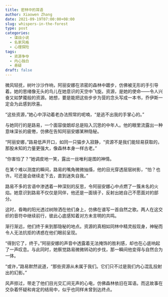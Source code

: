```yaml
---
title: 密林中的耳语
author: Xiaowen Zhang
date: 2021-09-19T07:00:00+08:00
slug: whispers-in-the-forest
type: post
categories:
  - 谍战小说
  - 名家风格
  - 心理探险
tags:
  - 资源争夺
  - 内心独白
  - 悬疑
draft: false
---
```


微风轻抚，树叶沙沙作响，阿丽安娜在浓密的森林中踱步，仿佛被无形的手引导着。她的思绪像无头的鸟儿在她意识的天空中飞旋。资源，是她的使命——令人兴奋又如梦魇般的资源。她想，要是能把这些步步为营的念头写成一本书，乔伊斯一定会为此感到欣喜。

“这些资源，”她心中浮动着老办法照常的呢喃，“是逃不出我的手掌心的。”

与她同行的是路易，一个面容俊朗却总是陷入沉思的中年人。他的眼里流露出一种意味深长的疲倦，仿佛在告知阿丽安娜某种隐秘。

“阿丽安娜，”路易低声开口，如同一只猫步入寂静，“资源不是我们能轻易获取的，那股未知的力量更强大，像森林本身一样古老。”

“你害怕了？”她调皮地一笑，露出一丝唯利是图的神情。

在某个难以测度的瞬间，路易的嘴角微微抽搐，他的目光穿透层层树影，“怕？也许。可还是会继续走下去，直到迷失自我。”

路易不多的言语中渗透着一种深刻的反思，令阿丽安娜心中点燃了一簇未名的火焰。她意识到路易不仅仅是同伴，他还是一面镜子，反射出她自己不愿面对的部分。

这时，昏晦的阳光透过树隙洒在他们身上，仿佛在谱写一首自然之歌。两人在这交织的音符中继续前行，彼此心底感知着对方未言明的共鸣。

渐行渐远，他们终于来到那隐秘的地点。资源的真相如同林中精灵般现身，神秘而令人无法抗拒的诱惑在他们眼前呈现。

“得到它了，终于。”阿丽安娜的声音中透露着无法掩饰的胜利感，却也在心底响起了一声叹息。与此同时，她察觉路易微微转动的步伐，那一瞬间他变得与自然合为一体。

“或许，”路易默然说道，“那些资源从未属于我们。它们只不过是我们内心混乱投射出的幻影。”

风声掠过，带走了他们目光交汇间无声的心电，仿佛森林依旧在耳语。而这故事在交杂着怀疑和肯定的结局中，似乎也同样未曾到达终点。